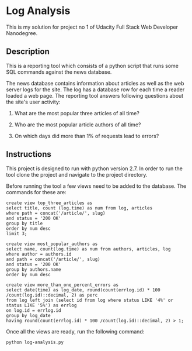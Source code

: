# Log Analysis
This is my solution for project no 1 of Udacity Full Stack Web Developer Nanodegree.

## Description ##

This is a reporting tool which consists of a python script that runs some SQL commands against the news database.

The news database contains information about articles as well as the web server logs for the site.
The log has a database row for each time a reader loaded a web page. 
The reporting tool answers following questions about the site's user activity:

1. What are the most popular three articles of all time?

2. Who are the most popular article authors of all time?

3. On which days did more than 1% of requests lead to errors?

## Instructions ##
This project is designed to run with python version 2.7.
In order to run the tool clone the project and navigate to the project directory.

Before running the tool a few views need to be added to the database. The commands for these are:

```
create view top_three_articles as
select title, count (log.time) as num from log, articles
where path = concat('/article/', slug)
and status = '200 OK'
group by title
order by num desc
limit 3;
```


```
create view most_popular_authors as 
select name, count(log.time) as num from authors, articles, log
where author = authors.id
and path = concat('/article/', slug)
and status = '200 OK'
group by authors.name
order by num desc
```


```
create view more_than_one_percent_errors as
select date(time) as log_date, round(count(errlog.id) * 100 /count(log.id)::decimal, 2) as perc
from log left join (select id from log where status LIKE '4%' or status LIKE '5%') as errlog
on log.id = errlog.id
group by log_date
having round(count(errlog.id) * 100 /count(log.id)::decimal, 2) > 1;
```

Once all the views are ready, run the following command:

```python log-analysis.py```


